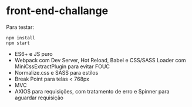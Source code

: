 # front-end-challange

Para testar:


```
npm install
npm start
```

- ES6+ e JS puro
- Webpack com Dev Server, Hot Reload, Babel e CSS/SASS Loader com MiniCssExtractPlugin para evitar FOUC
- Normalize.css e SASS para estilos
- Break Point para telas < 768px
- MVC
- AXIOS para requisições, com tratamento de erro e Spinner para aguardar requisição